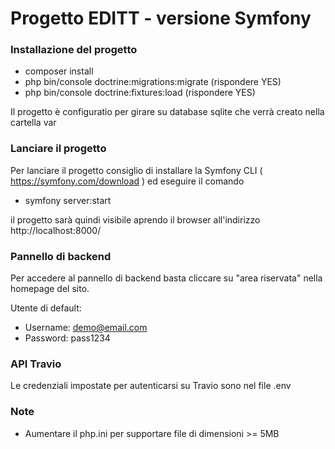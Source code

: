 # Progetto EDITT - versione Symfony

### Installazione del progetto

- composer install
- php bin/console doctrine:migrations:migrate (rispondere YES)
- php bin/console doctrine:fixtures:load (rispondere YES)

Il progetto è configuratio per girare su database sqlite che verrà creato nella cartella var

### Lanciare il progetto

Per lanciare il progetto consiglio di installare la Symfony CLI ( https://symfony.com/download ) ed eseguire 
il comando

- symfony server:start

il progetto sarà quindi visibile aprendo il browser all'indirizzo http://localhost:8000/

### Pannello di backend

Per accedere al pannello di backend basta cliccare su "area riservata" nella homepage del sito.

Utente di default:

- Username: demo@email.com
- Password: pass1234

### API Travio

Le credenziali impostate per autenticarsi su Travio sono nel file .env

### Note

- Aumentare il php.ini per supportare file di dimensioni >= 5MB